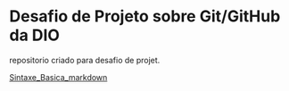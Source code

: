 #  Desafio de Projeto sobre Git/GitHub da DIO

repositorio criado para desafio de projet.

[Sintaxe_Basica_markdown](https://www.markdownguide.org/basic-syntax/)

